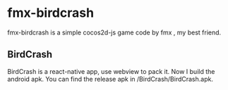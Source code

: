 # fmx-birdcrash
fmx-birdcrash is a simple cocos2d-js game code by fmx , my best friend.

## BirdCrash
BirdCrash is a react-native app, use webview to pack it.
Now I build the android apk. You can find the release apk in /BirdCrash/BirdCrash.apk. 
